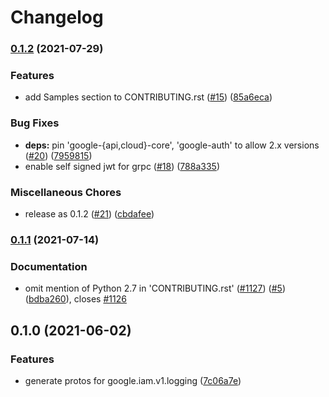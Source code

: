 # Changelog

### [0.1.2](https://www.github.com/googleapis/python-iam-logging/compare/v0.1.1...v0.1.2) (2021-07-29)


### Features

* add Samples section to CONTRIBUTING.rst ([#15](https://www.github.com/googleapis/python-iam-logging/issues/15)) ([85a6eca](https://www.github.com/googleapis/python-iam-logging/commit/85a6eca7ff08b934a307c50d47eb235bfa3479ab))


### Bug Fixes

* **deps:** pin 'google-{api,cloud}-core', 'google-auth' to allow 2.x versions ([#20](https://www.github.com/googleapis/python-iam-logging/issues/20)) ([7959815](https://www.github.com/googleapis/python-iam-logging/commit/7959815a36f4e173dcac5d9b5f8434f50ed0cdbb))
* enable self signed jwt for grpc ([#18](https://www.github.com/googleapis/python-iam-logging/issues/18)) ([788a335](https://www.github.com/googleapis/python-iam-logging/commit/788a3350a068c48cb7c1dc4645229b7a337dd983))


### Miscellaneous Chores

* release as 0.1.2 ([#21](https://www.github.com/googleapis/python-iam-logging/issues/21)) ([cbdafee](https://www.github.com/googleapis/python-iam-logging/commit/cbdafee9741024b45f61030183cb27c7cedcd73a))

### [0.1.1](https://www.github.com/googleapis/python-iam-logging/compare/v0.1.0...v0.1.1) (2021-07-14)


### Documentation

* omit mention of Python 2.7 in 'CONTRIBUTING.rst' ([#1127](https://www.github.com/googleapis/python-iam-logging/issues/1127)) ([#5](https://www.github.com/googleapis/python-iam-logging/issues/5)) ([bdba260](https://www.github.com/googleapis/python-iam-logging/commit/bdba2608b88b955f03e694360e6a915d4a8ab2ed)), closes [#1126](https://www.github.com/googleapis/python-iam-logging/issues/1126)

## 0.1.0 (2021-06-02)


### Features

* generate protos for google.iam.v1.logging ([7c06a7e](https://www.github.com/googleapis/python-iam-logging/commit/7c06a7e7b8ea47b801728338e5c3807431f2e765))

